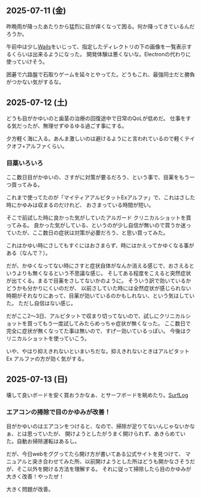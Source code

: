 ## 2025-07-11 (金)

昨晩雨が降ったあたりから猛烈に目が痒くなって困る。何か降ってきているんだろうか。

午前中は少し[Wails](Wails)をいじって、指定したディレクトリの下の画像を一覧表示するくらいは出来るようになった。
開発体験は悪くないな。Electronの代わりに使っていけそう。

囲碁で六路盤で石取りゲームを延々とやってた。どうもこれ、最強同士だと勝負がつかない気がするな。

## 2025-07-12 (土)

どうも目がかゆいのと歯茎の治療の回復途中で日常のQoLが低めだ。
仕事をする気だったが、無理せずゆるゆる過ごす事にする。

夕方軽く海に入る。あんま激しいのは避けるようにと言われているので軽くテイクオフ+アルファくらい。

### 目薬いろいろ

ここ数日目がかゆいの、さすがに対策が要るだろう、という事で、目薬をもう一つ買ってみる。

これまで使ってたのが「マイティアアルピタットExアルファ」で、これはさした時にかゆみは収まるのだけれど、
おさまっている時間が短い。

そこで前試した時に良かった気がしていたアルガード クリニカルショットを買ってみる。
良かった気がしている、というのが少し自信が無いので買うか迷っていたが、ここ数日の症状は対策が必要だろう、と思い買ってみた。

これはかゆい時にさしてもすぐにはおさまらず、時にはかえってかゆくなる事がある（なんで？）。

だが、かゆくなってない時にさすと症状自体がなんか消える感じで、おさえるというよりも無くなるという不思議な感じ。
そしてある程度をこえると突然症状が出てくる。まるで目薬をさしてないかのように。
そういう訳で効いているかどうかも分かりにくいのだが、
以前さしていた時には全然症状が感じられない時期がそれなりにあって、目薬が効いているのかもしれない、という気はしていた。
ただし自信はない感じ。

だがここ2〜3日、アルピタットで収まり切ってないので、試しにクリニカルショットを買ってもう一度試してみたらめっちゃ症状が無くなった。
ここ数日で完全に症状が無くなってた事は無いので、すげー効いているっぽい。
今後はクリニカルショットを使っていこう。

いや、やはり抑えきれないといまいちだな。抑えきれないときはアルピタットEx アルファの方が効く気がする。

## 2025-07-13 (日)

壊して良いボードを安く買おうかなぁ、とサーフボードを眺めたり。[SurfLog](SurfLog)

### エアコンの掃除で目のかゆみが改善！

目がかゆいのはエアコンをつけると、なので、掃除が足りてないんじゃないかなぁ、とは思っていたが、
開けようとしたがうまく開けられず、あきらめていた。自動お掃除運転はあるし。

だが、今日webをググってたら開け方が書いてある公式サイトを見つけて、
マニュアルと突き合わせてみた所、以前開けようとした所はどうも開かなさそうだが、そこ以外を開ける方法を理解する。
それに従って掃除したら目のかゆみが大きく改善！やったぜ！

大きく問題が改善。
